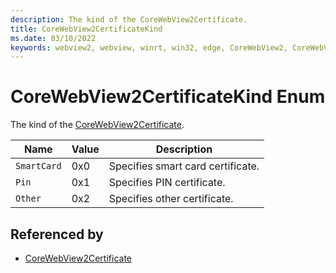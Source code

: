 ```yaml
---
description: The kind of the CoreWebView2Certificate.
title: CoreWebView2CertificateKind
ms.date: 03/10/2022
keywords: webview2, webview, winrt, win32, edge, CoreWebView2, CoreWebView2Controller, browser control, edge html, CoreWebView2CertificateKind
---
```


# CoreWebView2CertificateKind Enum

The kind of the [CoreWebView2Certificate](corewebview2certificate.md).

| Name |  Value | Description |
|--|--|--|
|`SmartCard` | 0x0  |  Specifies smart card certificate.|
|`Pin` | 0x1  |  Specifies PIN certificate.|
|`Other` | 0x2  |  Specifies other certificate.|


## Referenced by

- [CoreWebView2Certificate](corewebview2certificate.md)
